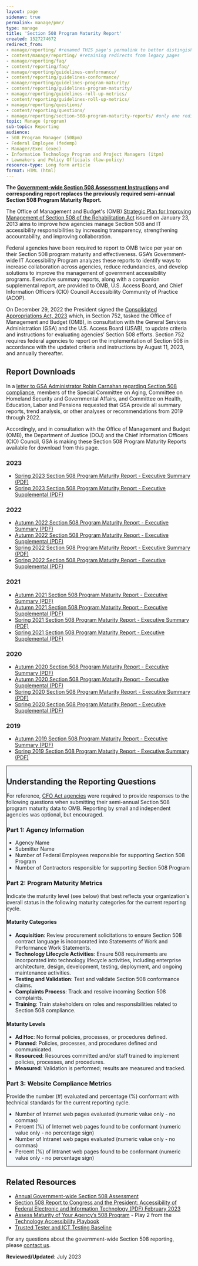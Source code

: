 ```yaml
---
layout: page
sidenav: true
permalink: manage/pmr/
type: manage
title: 'Section 508 Program Maturity Report'
created: 1527274672
redirect_from:
- manage/reporting/ #renamed THIS page's permalink to better distingish between Annual Section 508 Assessment
- content/manage/reporting/ #retaining redirects from legacy pages
- manage/reporting/faq/
- content/reporting/faq/
- manage/reporting/guidelines-conformance/
- content/reporting/guidelines-conformance/
- manage/reporting/guidelines-program-maturity/
- content/reporting/guidelines-program-maturity/
- manage/reporting/guidelines-roll-up-metrics/
- content/reporting/guidelines-roll-up-metrics/
- manage/reporting/questions/
- content/reporting/questions/
- manage/reporting/section-508-program-maturity-reports/ #only one redirect for this page, as there is no legacy page
topic: Manage (program)
sub-topic: Reporting
audience:
- 508 Program Manager (508pm)
- Federal Employee (fedemp)
- Manager/Exec (exec)
- Information Technology Program and Project Managers (itpm)
- Lawmakers and Policy Officials (law-policy)
resource-type: Long form article
format: HTML (html)
---
```


**The [Government-wide Section 508 Assessment Instructions]({{site.baseurl}}/manage/section-508-assessment/) and corresponding report replaces the previously required semi-annual Section 508 Program Maturity Report.**

The Office of Management and Budget's (OMB) <a href="https://obamawhitehouse.archives.gov/sites/default/files/omb/procurement/memo/strategic-plan-508-compliance.pdf" target="_blank">Strategic Plan for Improving Management of Section 508 of the Rehabilitation Act</a> issued on January 23, 2013 aims to improve how agencies manage Section 508 and IT accessibility responsibilities by increasing transparency, strengthening accountability, and improving collaboration.

Federal agencies have been required to report to OMB twice per year on their Section 508 program maturity and effectiveness. GSA’s Government-wide IT Accessibility Program analyzes these reports to identify ways to increase collaboration across agencies, reduce redundancies, and develop solutions to improve the management of government accessibility programs. Executive summary reports, along with a companion supplemental report, are provided to OMB, U.S. Access Board, and Chief Information Officers (CIO) Council Accessibility Community of Practice (ACOP).

On December 29, 2022 the President signed the <a href="https://www.appropriations.senate.gov/imo/media/doc/JRQ121922.PDF#page=651" target="_blank">Consolidated Appropriations Act, 2023</a> which, in Section 752, tasked the Office of Management and Budget (OMB), in consultation with the General Services Administration (GSA) and the U.S. Access Board (USAB), to update criteria and instructions for evaluating agencies’ Section 508 efforts.  Section 752 requires federal agencies to report on the implementation of Section 508 in accordance with the updated criteria and instructions by August 11, 2023, and annually thereafter.

## Report Downloads
In a <a href="https://www.aging.senate.gov/imo/media/doc/letter_to_gsa_administrator_robin_carnahan_re_section_508_compliance.pdf" target="_blank">letter to GSA Administrator Robin Carnahan regarding Section 508 compliance</a>, members of the Special Committee on Aging, Committee on Homeland Security and Governmental Affairs, and Committee on Health, Education, Labor and Pensions requested that GSA provide all summary reports, trend analysis, or other analyses or recommendations from 2019 through 2022.

Accordingly, and in consultation with the Office of Management and Budget (OMB), the Department of Justice (DOJ) and the Chief Information Officers (CIO) Council, GSA is making these Section 508 Program Maturity Reports available for download from this page.

### 2023
* <a href="https://assets.section508.gov/files/reports/2023%20Spring%20Section%20508%20Program%20Maturity%20Report%20-%20Executive%20Summary.pdf" target="_blank">Spring 2023 Section 508 Program Maturity Report - Executive Summary (PDF)</a>
* <a href="https://assets.section508.gov/files/reports/2023%20Spring%20Section%20508%20Program%20Maturity%20Report%20-%20Executive%20Supplemental.pdf" target="_blank">Spring 2023 Section 508 Program Maturity Report - Executive Supplemental (PDF)</a>

### 2022
* <a href="https://assets.section508.gov/files/reports/2022%20Autumn%20Section%20508%20Program%20Maturity%20Report%20-%20Executive%20Summary.pdf" target="_blank">Autumn 2022 Section 508 Program Maturity Report - Executive Summary (PDF)</a>
* <a href="https://assets.section508.gov/files/reports/2022%20Autumn%20Section%20508%20Program%20Maturity%20Report%20-%20Executive%20Supplemental.pdf" target="_blank">Autumn 2022 Section 508 Program Maturity Report - Executive Supplemental (PDF)</a>
* <a href="https://assets.section508.gov/files/reports/2022%20Spring%20Section%20508%20Program%20Maturity%20Report%20-%20Executive%20Summary.pdf" target="_blank">Spring 2022 Section 508 Program Maturity Report - Executive Summary (PDF)</a>
* <a href="https://assets.section508.gov/files/reports/2022%20Spring%20Section%20508%20Program%20Maturity%20Report%20-%20Executive%20Supplemental.pdf" target="_blank">Spring 2022 Section 508 Program Maturity Report - Executive Supplemental (PDF)</a>

### 2021
* <a href="https://assets.section508.gov/files/reports/2021%20Autumn%20Section%20508%20Program%20Maturity%20Report%20-%20Executive%20Summary.pdf" target="_blank">Autumn 2021 Section 508 Program Maturity Report - Executive Summary (PDF)</a>
* <a href="https://assets.section508.gov/files/reports/2021%20Autumn%20section%20508%20Program%20Maturity%20Report%20-%20Executive%20Supplemental.pdf" target="_blank">Autumn 2021 Section 508 Program Maturity Report - Executive Supplemental (PDF)</a>
* <a href="https://assets.section508.gov/files/reports/2021%20Spring%20Section%20508%20Program%20Maturity%20Report%20-%20Executive%20Summary.pdf" target="_blank">Spring 2021 Section 508 Program Maturity Report - Executive Summary (PDF)</a>
* <a href="https://assets.section508.gov/files/reports/2021%20Spring%20Section%20508%20Program%20Maturity%20Report%20-%20Executive%20Supplemental.pdf" target="_blank">Spring 2021 Section 508 Program Maturity Report - Executive Supplemental (PDF)</a>

### 2020
* <a href="https://assets.section508.gov/files/reports/2020%20Autumn%20Section%20508%20Program%20Maturity%20Report%20-%20Executive%20Summary.pdf" target="_blank">Autumn 2020 Section 508 Program Maturity Report - Executive Summary (PDF)</a>
* <a href="https://assets.section508.gov/files/reports/2020%20Autumn%20Section%20508%20Program%20Maturity%20Report%20-%20Executive%20Supplemental.pdf" target="_blank">Autumn 2020 Section 508 Program Maturity Report - Executive Supplemental (PDF)</a>
* <a href="https://assets.section508.gov/files/reports/2020%20Spring%20Section%20508%20Program%20Maturity%20Report%20-%20Executive%20Summary.pdf" target="_blank">Spring 2020 Section 508 Program Maturity Report - Executive Summary (PDF)</a>
* <a href="https://assets.section508.gov/files/reports/2020%20Spring%20Section%20508%20Program%20Maturity%20Report%20-%20Executive%20Supplemental.pdf" target="_blank">Spring 2020 Section 508 Program Maturity Report - Executive Supplemental (PDF)</a>

### 2019
* <a href="https://assets.section508.gov/files/reports/2019%20Autumn%20Section%20508%20Program%20Maturity%20Report%20-%20Executive%20Summary.pdf" target="_blank">Autumn 2019 Section 508 Program Maturity Report - Executive Summary (PDF)</a>
* <a href="https://assets.section508.gov/files/reports/2019%20Spring%20Section%20508%20Program%20Maturity%20Report%20-%20Executive%20Summary.pdf" target="_blank">Spring 2019 Section 508 Program Maturity Report - Executive Summary (PDF)</a>

<div style="width: 100%; border: 1px solid black; background-color: #f5f9fc;" class="border-base radius-lg padding-1">
<h2><strong>Understanding the Reporting Questions</strong></h2>

<p>For reference, <a href="{{site.baseurl}}/content/glossary#agency">CFO Act agencies</a> were required to provide responses to the following questions when submitting their semi-annual Section 508 program maturity data to OMB. Reporting by small and independent agencies was optional, but encouraged.</p>

<h3><strong>Part 1: Agency Information</strong></h3>
<ul>
  <li>Agency Name</li>
  <li>Submitter Name</li>
  <li>Number of Federal Employees responsible for supporting Section 508 Program</li>
  <li>Number of Contractors responsible for supporting Section 508 Program</li>
</ul>

<h3><strong>Part 2: Program Maturity Metrics</strong></h3>
<p>Indicate the maturity level (see below) that best reflects your organization's overall status in the following maturity categories for the current reporting cycle.</p>

<h4><strong>Maturity Categories</strong></h4>
<ul>
  <li><strong>Acquisition</strong>: Review procurement solicitations to ensure Section 508 contract language is incorporated into Statements of Work and Performance Work Statements.</li>
  <li><strong>Technology Lifecycle Activities</strong>: Ensure 508 requirements are incorporated into technology lifecycle activities, including enterprise architecture, design, development, testing, deployment, and ongoing maintenance activities.</li>
  <li><strong>Testing and Validation</strong>: Test and validate Section 508 conformance claims.</li>
  <li><strong>Complaints Process</strong>: Track and resolve incoming Section 508 complaints.</li>
  <li><strong>Training</strong>: Train stakeholders on roles and responsibilities related to Section 508 compliance.</li>
</ul>

<h4><strong>Maturity Levels</strong></h4>
<ul>
  <li><strong>Ad Hoc</strong>: No formal policies, processes, or procedures defined.</li>
  <li><strong>Planned</strong>: Policies, processes, and procedures defined and communicated.</li>
  <li><strong>Resourced</strong>: Resources committed and/or staff trained to implement policies, processes, and procedures.</li>
  <li><strong>Measured</strong>: Validation is performed; results are measured and tracked.</li>
</ul>

<h3><strong>Part 3: Website Compliance Metrics</strong></h3>
<p>Provide the number (#) evaluated and percentage (%) conformant with technical standards for the current reporting cycle.</p>
<ul>
  <li>Number of Internet web pages evaluated (numeric value only - no commas)</li>
  <li>Percent (%) of Internet web pages found to be conformant (numeric value only - no percentage sign)</li>
  <li>Number of Intranet web pages evaluated (numeric value only - no commas)</li>
  <li>Percent (%) of Intranet web pages found to be conformant (numeric value only - no percentage sign)</li>
</ul>
</div>

## Related Resources
  * [Annual Government-wide Section 508 Assessment]({{site.baseurl}}/manage/section-508-assessment/)
  * <a href="https://www.justice.gov/crt/page/file/1569331/download" target="_blank">Section 508 Report to Congress and the President: Accessibility of Federal Electronic and Information Technology (PDF) February 2023</a>
  * [Assess Maturity of Your Agency’s 508 Program](https://www.section508.gov/tools/playbooks/technology-accessibility-playbook-intro/play02) - Play 2 from the [Technology Accessibility Playbook](/tools/playbooks/technology-accessibility-playbook-intro)
  * [Trusted Tester and ICT Testing Baseline](https://www.section508.gov/test/trusted-tester/)

For any questions about the government-wide Section 508 reporting, please [contact us]({{site.baseurl}}/contact-us/).

**Reviewed/Updated**: July 2023